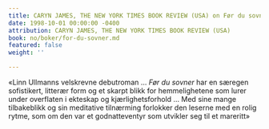 ```yaml
---
title: CARYN JAMES, THE NEW YORK TIMES BOOK REVIEW (USA) on Før du sovner
date: 1998-10-01 00:00:00 -0400
attribution: CARYN JAMES, THE NEW YORK TIMES BOOK REVIEW (USA)
book: no/boker/for-du-sovner.md
featured: false
weight: ''

---
```

«Linn Ullmanns velskrevne debutroman … _Før du sovner_ har en særegen sofistikert, litterær form og et skarpt blikk for hemmelighetene som lurer under overflaten i ekteskap og kjærlighetsforhold … Med sine mange tilbakeblikk og sin meditative tilnærming forlokker den leserne med en rolig rytme, som om den var et godnatteventyr som utvikler seg til et mareritt»
